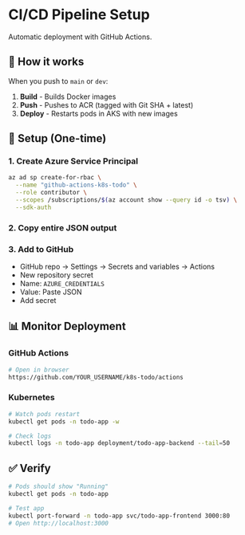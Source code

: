 # CI/CD Pipeline Setup

Automatic deployment with GitHub Actions.

## 🚀 How it works

When you push to `main` or `dev`:

1. **Build** - Builds Docker images
2. **Push** - Pushes to ACR (tagged with Git SHA + latest)
3. **Deploy** - Restarts pods in AKS with new images

## 🔐 Setup (One-time)

### 1. Create Azure Service Principal

```bash
az ad sp create-for-rbac \
  --name "github-actions-k8s-todo" \
  --role contributor \
  --scopes /subscriptions/$(az account show --query id -o tsv) \
  --sdk-auth
```

### 2. Copy entire JSON output

### 3. Add to GitHub

- GitHub repo → Settings → Secrets and variables → Actions
- New repository secret
- Name: `AZURE_CREDENTIALS`
- Value: Paste JSON
- Add secret

## 📊 Monitor Deployment

### GitHub Actions

```bash
# Open in browser
https://github.com/YOUR_USERNAME/k8s-todo/actions
```

### Kubernetes

```bash
# Watch pods restart
kubectl get pods -n todo-app -w

# Check logs
kubectl logs -n todo-app deployment/todo-app-backend --tail=50
```

## ✅ Verify

```bash
# Pods should show "Running"
kubectl get pods -n todo-app

# Test app
kubectl port-forward -n todo-app svc/todo-app-frontend 3000:80
# Open http://localhost:3000
```
